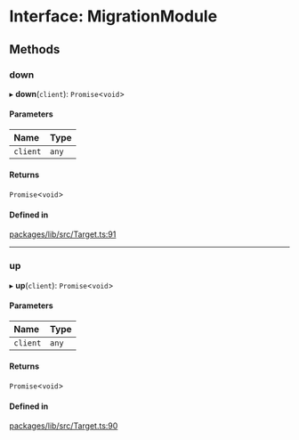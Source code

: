 # Interface: MigrationModule

## Methods

### down

▸ **down**(`client`): `Promise`<`void`\>

#### Parameters

| Name | Type |
| :------ | :------ |
| `client` | `any` |

#### Returns

`Promise`<`void`\>

#### Defined in

[packages/lib/src/Target.ts:91](https://github.com/Knaackee/hotmig/blob/30d10b9/packages/lib/src/Target.ts#L91)

___

### up

▸ **up**(`client`): `Promise`<`void`\>

#### Parameters

| Name | Type |
| :------ | :------ |
| `client` | `any` |

#### Returns

`Promise`<`void`\>

#### Defined in

[packages/lib/src/Target.ts:90](https://github.com/Knaackee/hotmig/blob/30d10b9/packages/lib/src/Target.ts#L90)
